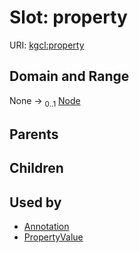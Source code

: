 
# Slot: property




URI: [kgcl:property](http://w3id.org/kgcl/property)


## Domain and Range

None &#8594;  <sub>0..1</sub> [Node](Node.md)

## Parents


## Children


## Used by

 * [Annotation](Annotation.md)
 * [PropertyValue](PropertyValue.md)
